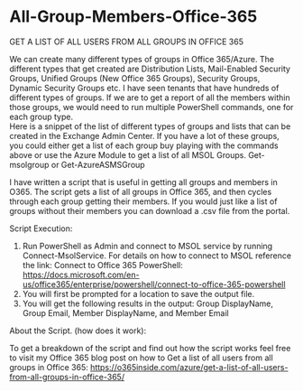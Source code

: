 # All-Group-Members-Office-365

GET A LIST OF ALL USERS FROM ALL GROUPS IN OFFICE 365

We can create many different types of groups in Office 365/Azure. The different types that get created are Distribution Lists, Mail-Enabled Security Groups, Unified Groups (New Office 365 Groups), Security Groups, Dynamic Security Groups etc. I have seen tenants that have hundreds of different types of groups. If we are to get a report of all the members within those groups, we would need to run multiple PowerShell commands, one for each group type.  
Here is a snippet of the list of different types of groups and lists that can be created in the Exchange Admin Center. If you have a lot of these groups, you could either get a list of each group buy playing with the commands above or use the Azure Module to get a list of all MSOL Groups. Get-msolgroup or Get-AzureASMSGroup
 
I have written a script that is useful in getting all groups and members in O365. The script gets a list of all groups in Office 365, and then cycles through each group getting their members. 
If you would just like a list of groups without their members you can download a .csv file from the portal.

Script Execution:

1)	Run PowerShell as Admin and connect to MSOL service by running Connect-MsolService. For details on how to connect to MSOL reference the link: Connect to Office 365 PowerShell: https://docs.microsoft.com/en-us/office365/enterprise/powershell/connect-to-office-365-powershell 
2)	You will first be prompted for a location to save the output file.  
3)	You will get the following results in the output: Group DisplayName, Group Email, Member DisplayName, and Member Email
 
About the Script. (how does it work):

To get a breakdown of the script and find out how the script works feel free to visit my Office 365 blog post on how to Get a list of all users from all groups in Office 365: https://o365inside.com/azure/get-a-list-of-all-users-from-all-groups-in-office-365/ 



